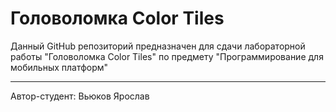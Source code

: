 # Головоломка Color Tiles

Данный GitHub репозиторий предназначен для сдачи лабораторной работы "Головоломка Color Tiles" по предмету "Программирование для мобильных платформ"

---

Автор-студент: Вьюков Ярослав
